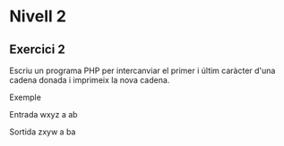 # Nivell 2
## Exercici 2
Escriu un programa PHP per intercanviar el primer i últim caràcter d'una cadena donada i imprimeix la nova cadena.

Exemple

Entrada
wxyz
a
ab

Sortida
zxyw
a
ba
